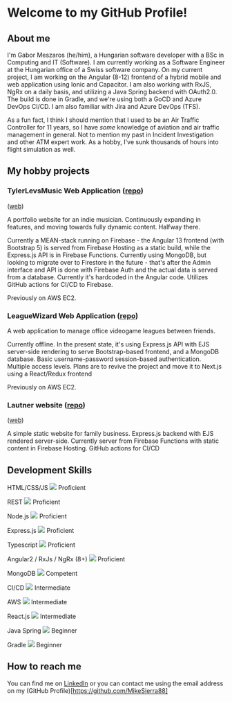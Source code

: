 # Welcome to my GitHub Profile!

## About me

I'm Gabor Meszaros (he/him), a Hungarian software developer with a BSc in Computing and IT (Software). I am currently working as a Software Engineer at the Hungarian office of a  Swiss software company. On my current project, I am working on the Angular (8-12) frontend of a hybrid mobile and web application using Ionic and Capacitor. I am also working with RxJS, NgRx on a daily basis, and utilizing a Java Spring backend with OAuth2.0. The build is done in Gradle, and we're using both a GoCD and Azure DevOps CI/CD. I am also familiar with Jira and Azure DevOps (TFS).

As a fun fact, I think I should mention that I used to be an Air Traffic Controller for 11 years, so I have *some* knowledge of aviation and air traffic management in general. Not to mention my past in Incident Investigation and other ATM expert work. As a hobby, I've sunk thousands of hours into flight simulation as well.

## My hobby projects

### TylerLevsMusic Web Application ([repo](https://github.com/MikeSierra88/tlm-web-app))
([web](https://tylerlevs.com))

A portfolio website for an indie musician. Continuously expanding in features, and moving towards fully dynamic content. Halfway there.

Currently a MEAN-stack running on Firebase - the Angular 13 frontend (with Bootstrap 5) is served from Firebase Hosting as a static build, while the Express.js API is in Firebase Functions. Currently using MongoDB, but looking to migrate over to Firestore in the future - that's after the Admin interface and API is done with Firebase Auth and the actual data is served from a database. Currently it's hardcoded in the Angular code. Utilizes GitHub actions for CI/CD to Firebase.

Previously on AWS EC2.

### LeagueWizard Web Application ([repo](https://github.com/MikeSierra88/leaguewizard))

A web application to manage office videogame leagues between friends.

Currently offline. In the present state, it's using Express.js API with EJS server-side rendering to serve Bootstrap-based frontend, and a MongoDB database. Basic username-password session-based authentication. Multiple access levels. Plans are to revive the project and move it to Next.js using a React/Redux frontend

Previously on AWS EC2.

### Lautner website ([repo](https://github.com/MikeSierra88/lautner))
([web](https://lautnerbt.info))

A simple static website for family business. Express.js backend with EJS rendered server-side. Currently server from Firebase Functions with static content in Firebase Hosting. GitHub actions for CI/CD

## Development Skills

   HTML/CSS/JS ![](https://progress-bar.dev/100) Proficient
   
   REST ![](https://progress-bar.dev/90) Proficient
   
   Node.js ![](https://progress-bar.dev/90) Proficient
   
   Express.js ![](https://progress-bar.dev/85) Proficient
   
   Typescript ![](https://progress-bar.dev/80) Proficient
   
   Angular2 / RxJs / NgRx (8+) ![](https://progress-bar.dev/80) Proficient
   
   MongoDB ![](https://progress-bar.dev/75) Competent
   
   CI/CD ![](https://progress-bar.dev/60) Intermediate
   
   AWS ![](https://progress-bar.dev/50) Intermediate
   
   React.js ![](https://progress-bar.dev/50) Intermediate
   
   Java Spring ![](https://progress-bar.dev/25) Beginner
   
   Gradle ![](https://progress-bar.dev/25) Beginner
   
## How to reach me

You can find me on [LinkedIn](https://www.linkedin.com/in/meszaros-g/) or you can contact me using the email address on my (GitHub Profile)[https://github.com/MikeSierra88]
